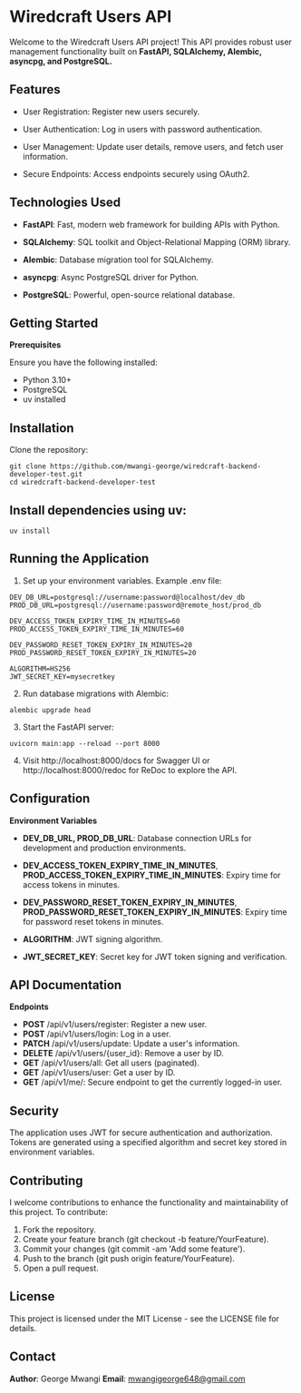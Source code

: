 # Wiredcraft Users API

Welcome to the Wiredcraft Users API project! This API provides robust user management functionality built on **FastAPI, SQLAlchemy, Alembic, asyncpg, and PostgreSQL.**

## Features

-   User Registration: Register new users securely.

-   User Authentication: Log in users with password authentication.

-   User Management: Update user details, remove users, and fetch user information.

-   Secure Endpoints: Access endpoints securely using OAuth2.

## Technologies Used

-   **FastAPI**: Fast, modern web framework for building APIs with Python.

-   **SQLAlchemy**: SQL toolkit and Object-Relational Mapping (ORM) library.

-   **Alembic**: Database migration tool for SQLAlchemy.

-   **asyncpg**: Async PostgreSQL driver for Python.

-   **PostgreSQL**: Powerful, open-source relational database.

## Getting Started

**Prerequisites**

Ensure you have the following installed:

-   Python 3.10+
-   PostgreSQL
-   uv installed

## Installation

Clone the repository:

```         
git clone https://github.com/mwangi-george/wiredcraft-backend-developer-test.git
cd wiredcraft-backend-developer-test
```

## Install dependencies using uv:

```         
uv install
```

## Running the Application
1. Set up your environment variables. Example .env file:

```
DEV_DB_URL=postgresql://username:password@localhost/dev_db
PROD_DB_URL=postgresql://username:password@remote_host/prod_db

DEV_ACCESS_TOKEN_EXPIRY_TIME_IN_MINUTES=60
PROD_ACCESS_TOKEN_EXPIRY_TIME_IN_MINUTES=60

DEV_PASSWORD_RESET_TOKEN_EXPIRY_IN_MINUTES=20
PROD_PASSWORD_RESET_TOKEN_EXPIRY_IN_MINUTES=20

ALGORITHM=HS256
JWT_SECRET_KEY=mysecretkey

```

2. Run database migrations with Alembic:

``` 
alembic upgrade head
```

3. Start the FastAPI server:

```
uvicorn main:app --reload --port 8000
```

4. Visit http://localhost:8000/docs for Swagger UI or http://localhost:8000/redoc for ReDoc to explore the API.

## Configuration

**Environment Variables**

* **DEV_DB_URL, PROD_DB_URL**: Database connection URLs for development and production environments.

* **DEV_ACCESS_TOKEN_EXPIRY_TIME_IN_MINUTES**, **PROD_ACCESS_TOKEN_EXPIRY_TIME_IN_MINUTES**: Expiry time for access tokens in minutes.

* **DEV_PASSWORD_RESET_TOKEN_EXPIRY_IN_MINUTES**, **PROD_PASSWORD_RESET_TOKEN_EXPIRY_IN_MINUTES**: Expiry time for password reset tokens in minutes.

* **ALGORITHM**: JWT signing algorithm.

* **JWT_SECRET_KEY**: Secret key for JWT token signing and verification.

## API Documentation

**Endpoints**

* **POST** /api/v1/users/register: Register a new user.
* **POST** /api/v1/users/login: Log in a user.
* **PATCH** /api/v1/users/update: Update a user's information.
* **DELETE** /api/v1/users/{user_id}: Remove a user by ID.
* **GET** /api/v1/users/all: Get all users (paginated).
* **GET** /api/v1/users/user: Get a user by ID.
* **GET** /api/v1/me/: Secure endpoint to get the currently logged-in user.


## Security

The application uses JWT for secure authentication and authorization. Tokens are generated using a specified algorithm and secret key stored in environment variables.

## Contributing

I welcome contributions to enhance the functionality and maintainability of this project. To contribute:

1. Fork the repository.
2. Create your feature branch (git checkout -b feature/YourFeature).
3. Commit your changes (git commit -am 'Add some feature').
4. Push to the branch (git push origin feature/YourFeature).
5. Open a pull request.

## License

This project is licensed under the MIT License - see the LICENSE file for details.

## Contact

**Author**: George Mwangi
**Email**: mwangigeorge648@gmail.com

